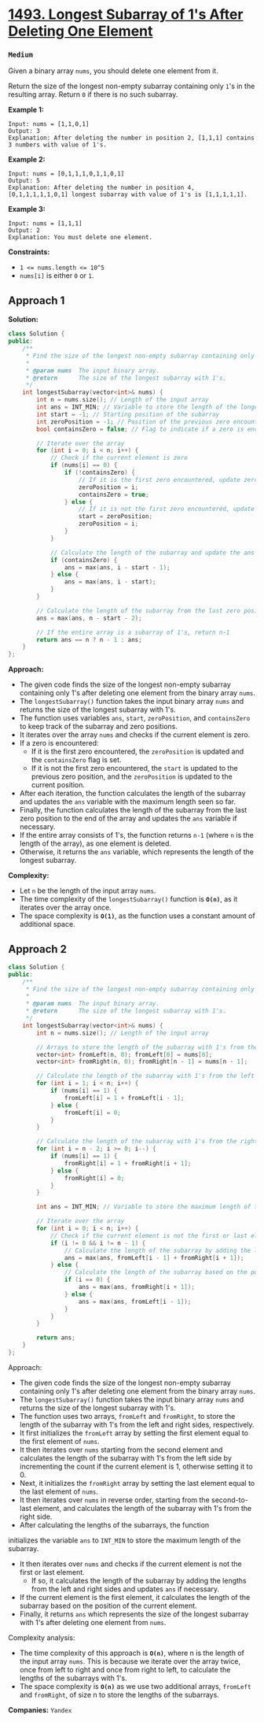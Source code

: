 # [1493. Longest Subarray of 1's After Deleting One Element](https://leetcode.com/problems/longest-subarray-of-1s-after-deleting-one-element/description/)

### `Medium`

Given a binary array `nums`, you should delete one element from it.

Return the size of the longest non-empty subarray containing only `1`'s in the resulting array. Return `0` if there is no such subarray.

**Example 1:** 

```
Input: nums = [1,1,0,1]
Output: 3
Explanation: After deleting the number in position 2, [1,1,1] contains 3 numbers with value of 1's.
```

**Example 2:** 

```
Input: nums = [0,1,1,1,0,1,1,0,1]
Output: 5
Explanation: After deleting the number in position 4, [0,1,1,1,1,1,0,1] longest subarray with value of 1's is [1,1,1,1,1].
```

**Example 3:** 

```
Input: nums = [1,1,1]
Output: 2
Explanation: You must delete one element.
```

**Constraints:** 

- `1 <= nums.length <= 10^5`
- `nums[i]` is either `0` or `1`.

## Approach 1

**Solution:**
```CPP
class Solution {
public:
    /**
     * Find the size of the longest non-empty subarray containing only 1's after deleting one element from the binary array.
     *
     * @param nums  The input binary array.
     * @return      The size of the longest subarray with 1's.
     */
    int longestSubarray(vector<int>& nums) {
        int n = nums.size(); // Length of the input array
        int ans = INT_MIN; // Variable to store the length of the longest subarray
        int start = -1; // Starting position of the subarray
        int zeroPosition = -1; // Position of the previous zero encountered
        bool containsZero = false; // Flag to indicate if a zero is encountered

        // Iterate over the array
        for (int i = 0; i < n; i++) {
            // Check if the current element is zero
            if (nums[i] == 0) {
                if (!containsZero) { 
                    // If it is the first zero encountered, update zeroPosition and set containsZero flag
                    zeroPosition = i;
                    containsZero = true; 
                } else {
                    // If it is not the first zero encountered, update start and zeroPosition
                    start = zeroPosition;
                    zeroPosition = i;
                }
            }

            // Calculate the length of the subarray and update the ans variable
            if (containsZero) {
                ans = max(ans, i - start - 1);
            } else {
                ans = max(ans, i - start);
            }
        }

        // Calculate the length of the subarray from the last zero position to the end of the array
        ans = max(ans, n - start - 2);

        // If the entire array is a subarray of 1's, return n-1
        return ans == n ? n - 1 : ans;
    }
};
```

**Approach:**
- The given code finds the size of the longest non-empty subarray containing only 1's after deleting one element from the binary array `nums`.
- The `longestSubarray()` function takes the input binary array `nums` and returns the size of the longest subarray with 1's.
- The function uses variables `ans`, `start`, `zeroPosition`, and `containsZero` to keep track of the subarray and zero positions.
- It iterates over the array `nums` and checks if the current element is zero.
- If a zero is encountered:
  - If it is the first zero encountered, the `zeroPosition` is updated and the `containsZero` flag is set.
  - If it is not the first zero encountered, the `start` is updated to the previous zero position, and the `zeroPosition` is updated to the current position.
- After each iteration, the function calculates the length of the subarray and updates the `ans` variable with the maximum length seen so far.
- Finally, the function calculates the length of the subarray from the last zero position to the end of the array and updates the `ans` variable if necessary.
- If the entire array consists of 1's, the function returns `n-1` (where `n` is the length of the array), as one element is deleted.
- Otherwise, it returns the `ans` variable, which represents the length of the longest subarray.

**Complexity:**
- Let `n` be the length of the input array `nums`.
- The time complexity of the `longestSubarray()` function is **`O(n)`**, as it iterates over the array once.
- The space complexity is **`O(1)`**, as the function uses a constant amount of additional space.

## Approach 2

```CPP
class Solution {
public:
    /**
     * Find the size of the longest non-empty subarray containing only 1's after deleting one element from the binary array.
     *
     * @param nums  The input binary array.
     * @return      The size of the longest subarray with 1's.
     */
    int longestSubarray(vector<int>& nums) {
        int n = nums.size(); // Length of the input array

        // Arrays to store the length of the subarray with 1's from the left and right sides
        vector<int> fromLeft(n, 0); fromLeft[0] = nums[0];
        vector<int> fromRight(n, 0); fromRight[n - 1] = nums[n - 1];

        // Calculate the length of the subarray with 1's from the left side
        for (int i = 1; i < n; i++) {
            if (nums[i] == 1) {
                fromLeft[i] = 1 + fromLeft[i - 1];
            } else {
                fromLeft[i] = 0;
            }
        }

        // Calculate the length of the subarray with 1's from the right side
        for (int i = n - 2; i >= 0; i--) {
            if (nums[i] == 1) {
                fromRight[i] = 1 + fromRight[i + 1];
            } else {
                fromRight[i] = 0;
            }
        }

        int ans = INT_MIN; // Variable to store the maximum length of the subarray

        // Iterate over the array
        for (int i = 0; i < n; i++) {
            // Check if the current element is not the first or last element
            if (i != 0 && i != n - 1) {
                // Calculate the length of the subarray by adding the lengths from the left and right sides
                ans = max(ans, fromLeft[i - 1] + fromRight[i + 1]);
            } else {
                // Calculate the length of the subarray based on the position of the current element
                if (i == 0) {
                    ans = max(ans, fromRight[i + 1]);
                } else {
                    ans = max(ans, fromLeft[i - 1]);
                }
            }
        }

        return ans;
    }
};
```

Approach:
- The given code finds the size of the longest non-empty subarray containing only 1's after deleting one element from the binary array `nums`.
- The `longestSubarray()` function takes the input binary array `nums` and returns the size of the longest subarray with 1's.
- The function uses two arrays, `fromLeft` and `fromRight`, to store the length of the subarray with 1's from the left and right sides, respectively.
- It first initializes the `fromLeft` array by setting the first element equal to the first element of `nums`.
- It then iterates over `nums` starting from the second element and calculates the length of the subarray with 1's from the left side by incrementing the count if the current element is 1, otherwise setting it to 0.
- Next, it initializes the `fromRight` array by setting the last element equal to the last element of `nums`.
- It then iterates over `nums` in reverse order, starting from the second-to-last element, and calculates the length of the subarray with 1's from the right side.
- After calculating the lengths of the subarrays, the function

 initializes the variable `ans` to `INT_MIN` to store the maximum length of the subarray.
- It then iterates over `nums` and checks if the current element is not the first or last element.
  - If so, it calculates the length of the subarray by adding the lengths from the left and right sides and updates `ans` if necessary.
- If the current element is the first element, it calculates the length of the subarray based on the position of the current element.
- Finally, it returns `ans` which represents the size of the longest subarray with 1's after deleting one element from `nums`.

Complexity analysis:
- The time complexity of this approach is **`O(n)`**, where n is the length of the input array `nums`. This is because we iterate over the array twice, once from left to right and once from right to left, to calculate the lengths of the subarrays with 1's.
- The space complexity is **`O(n)`** as we use two additional arrays, `fromLeft` and `fromRight`, of size n to store the lengths of the subarrays.

**Companies:** `Yandex`